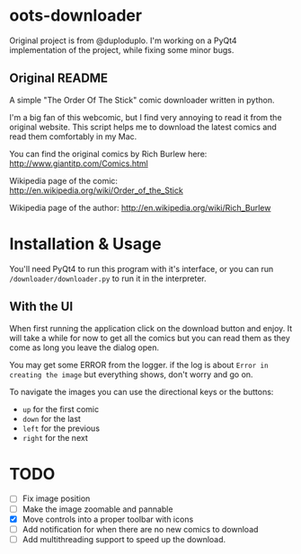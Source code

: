 oots-downloader
===============

Original project is from @duploduplo. I'm working on a PyQt4 implementation of the project, while fixing some minor bugs.

Original README
----------------

A simple "The Order Of The Stick" comic downloader written in python.

I'm a big fan of this webcomic, but I find very annoying to read it from the original website. This script helps me to download the latest comics and read them comfortably in my Mac.

You can find the original comics by Rich Burlew here: http://www.giantitp.com/Comics.html

Wikipedia page of the comic: http://en.wikipedia.org/wiki/Order_of_the_Stick

Wikipedia page of the author: http://en.wikipedia.org/wiki/Rich_Burlew


Installation & Usage
====================

You'll need PyQt4 to run this program with it's interface, or you can run `/downloader/downloader.py` to run it in the interpreter.

With the UI
-----------

When first running the application click on the download button and enjoy. It will take a while for now to get all the comics but you can read them as they come as long you leave the dialog open.

You may get some ERROR from the logger. if the log is about `Error in creating the image` but everything shows, don't worry and go on.

To navigate the images you can use the directional keys or the buttons:

* `up` for the first comic
* `down` for the last
* `left` for the previous
* `right` for the next


TODO
====

* [ ] Fix image position
* [ ] Make the image zoomable and pannable
* [x] Move controls into a proper toolbar with icons
* [ ] Add notification for when there are no new comics to download
* [ ] Add multithreading support to speed up the download.

